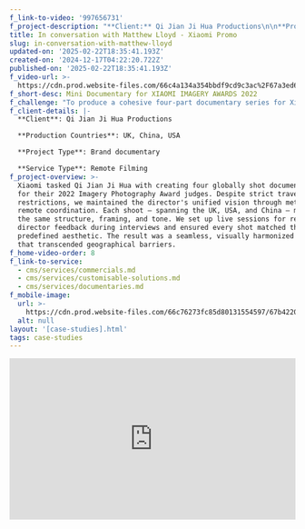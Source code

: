 ```yaml
---
f_link-to-video: '997656731'
f_project-description: "**Client:** Qi Jian Ji Hua Productions\n\n**Production Countries:** UK, China, USA\n\n**Project Type:** Brand documentary\n\n**Service Type:** Remote Filming\_\n\n**Challenge:** To produce a cohesive four-part documentary series for Xiaomi's photography award judges across three countries during COVID travel bans, ensuring aesthetic consistency and creative alignment without the series director's physical presence.\_\n\n**Project Overview:**\_Xiaomi tasked Qi Jian Ji Hua with creating four globally shot documentaries for their 2022 Imagery Photography Award judges. Despite strict travel restrictions, we maintained the director's unified vision through meticulous remote coordination. Each shoot ‒ spanning the UK, USA, and China ‒ mirrored the same structure, framing, and tone. We set up live sessions for real-time director feedback during interviews and ensured every shot matched the predefined aesthetic. The result was a seamless, visually harmonized series that transcended geographical barriers.\n\n‍"
title: In conversation with Matthew Lloyd - Xiaomi Promo
slug: in-conversation-with-matthew-lloyd
updated-on: '2025-02-22T18:35:41.193Z'
created-on: '2024-12-17T04:22:20.722Z'
published-on: '2025-02-22T18:35:41.193Z'
f_video-url: >-
  https://cdn.prod.website-files.com/66c4a134a354bbdf9cd9c3ac%2F67a3ed6d024a1fe0f5d5650d_Matthew%20Lloyd%20Export-transcode.mp4
f_short-desc: Mini Documentary for XIAOMI IMAGERY AWARDS 2022
f_challenge: "To produce a cohesive four-part documentary series for Xiaomi's photography award judges across three countries during COVID travel bans, ensuring aesthetic consistency and creative alignment without the series director's physical presence.\_\n\n‍"
f_client-details: |-
  **Client**: Qi Jian Ji Hua Productions

  **Production Countries**: UK, China, USA

  **Project Type**: Brand documentary

  **Service Type**: Remote Filming
f_project-overview: >-
  Xiaomi tasked Qi Jian Ji Hua with creating four globally shot documentaries
  for their 2022 Imagery Photography Award judges. Despite strict travel
  restrictions, we maintained the director's unified vision through meticulous
  remote coordination. Each shoot ‒ spanning the UK, USA, and China ‒ mirrored
  the same structure, framing, and tone. We set up live sessions for real-time
  director feedback during interviews and ensured every shot matched the
  predefined aesthetic. The result was a seamless, visually harmonized series
  that transcended geographical barriers.
f_home-video-order: 8
f_link-to-service:
  - cms/services/commercials.md
  - cms/services/customisable-solutions.md
  - cms/services/documentaries.md
f_mobile-image:
  url: >-
    https://cdn.prod.website-files.com/66c76273fc85d80131554597/67b42205bb26043450dfec1a_Screenshot%202025-02-17%20at%2021.05.39.avif
  alt: null
layout: '[case-studies].html'
tags: case-studies
---
```


<div style="padding:56.25% 0 0 0;position:relative;"><iframe src="https://player.vimeo.com/video/997656731?badge=0&amp;autopause=0&amp;player\_id=0&amp;app\_id=58479" frameborder="0" allow="autoplay; fullscreen; picture-in-picture; clipboard-write" style="position:absolute;top:0;left:0;width:100%;height:100%;" title="In conversation with Matthew Lloyd"></iframe></div><script src="https://player.vimeo.com/api/player.js"></script>
